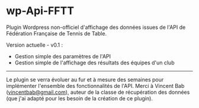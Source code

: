 # wp-Api-FFTT
Plugin Wordpress non-officiel d'affichage des données issues de l'API de Fédération Française de Tennis de Table.

Version actuelle - v0.1 :
- Gestion simple des paramètres de l'API
- Gestion simple de l'affichage des résultats des équipes d'un club

----------------------------------------------------------------------------------
Le plugin se verra évoluer au fur et à mesure des semaines pour implémenter l'ensemble des fonctionnalités de l'API.
Merci à Vincent Bab (vincentbab@gmail.com), auteur de la classe de récupération des données (que j'ai adapté pour les besoin de la création de ce plugin).
